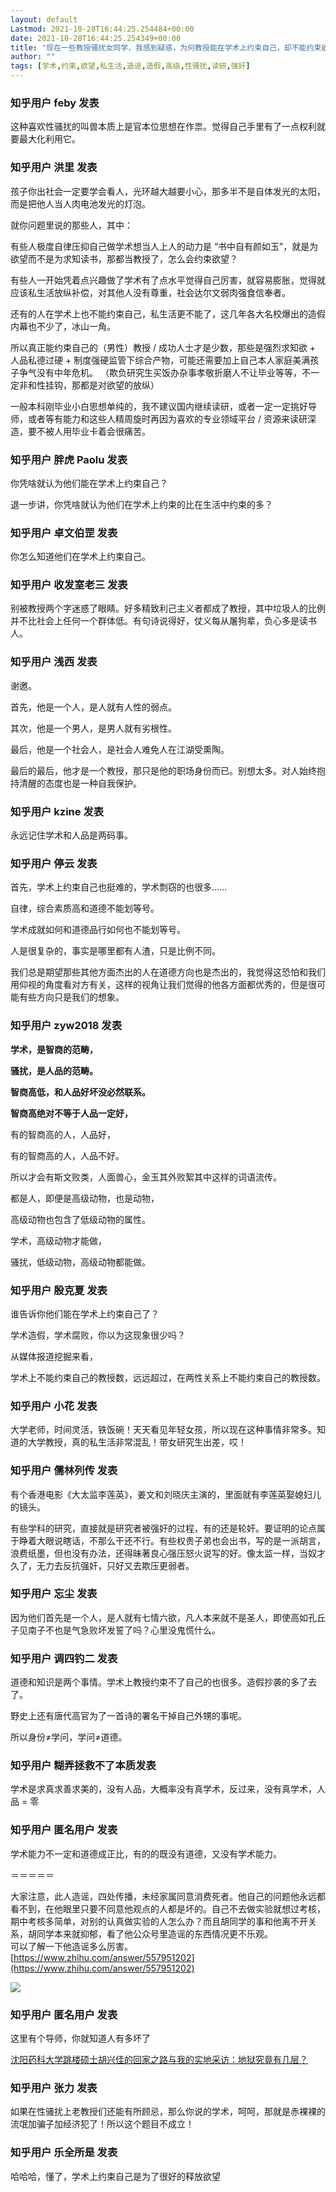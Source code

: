 ```yaml
---
layout: default
Lastmod: 2021-10-28T16:44:25.254484+00:00
date: 2021-10-28T16:44:25.254349+00:00
title: "现在一些教授骚扰女同学，我感到疑惑，为何教授能在学术上约束自己，却不能约束欲望？"
author: ""
tags: [学术,约束,欲望,私生活,造谣,造假,高级,性骚扰,读研,强奸]
---
```



    
### 知乎用户 feby 发表
    
这种喜欢性骚扰的叫兽本质上是官本位思想在作祟。觉得自己手里有了一点权利就要最大化利用它。
    
    
    
    
### 知乎用户 洪里 发表
    
孩子你出社会一定要学会看人，光环越大越要小心，那多半不是自体发光的太阳，而是把他人当人肉电池发光的灯泡。

就你问题里说的那些人，其中：

有些人极度自律压抑自己做学术想当人上人的动力是 “书中自有颜如玉”，就是为欲望而不是为求知读书，那都当教授了，怎么会约束欲望？

有些人一开始凭着点兴趣做了学术有了点水平觉得自己厉害，就容易膨胀，觉得就应该私生活放纵补偿，对其他人没有尊重，社会达尔文弱肉强食信奉者。

还有的人在学术上也不能约束自己，私生活更不能了，这几年各大名校爆出的造假内幕也不少了，冰山一角。

所以真正能约束自己的（男性）教授 / 成功人士才是少数，那些是强烈求知欲 + 人品私德过硬 + 制度强硬监管下综合产物，可能还需要加上自己本人家庭美满孩子争气没有中年危机。 （欺负研究生买饭办杂事孝敬折磨人不让毕业等等，不一定非和性挂钩，那都是对欲望的放纵）

一般本科刚毕业小白思想单纯的，我不建议国内继续读研，或者一定一定挑好导师，或者等有能力和这些人精周旋时再因为喜欢的专业领域平台 / 资源来读研深造，要不被人用毕业卡着会很痛苦。
    
    
    
    
### 知乎用户 胖虎 Paolu 发表
    
你凭啥就认为他们能在学术上约束自己？

退一步讲，你凭啥就认为他们在学术上约束的比在生活中约束的多？
    
    
    
    
### 知乎用户 卓文伯罡 发表
    
你怎么知道他们在学术上约束自己。
    
    
    
    
### 知乎用户 收发室老三 发表
    
别被教授两个字迷惑了眼睛。好多精致利己主义者都成了教授，其中垃圾人的比例并不比社会上任何一个群体低。有句诗说得好，仗义每从屠狗辈，负心多是读书人。
    
    
    
    
### 知乎用户 浅西​ 发表
    
谢邀。

首先，他是一个人，是人就有人性的弱点。

其次，他是一个男人，是男人就有劣根性。

最后，他是一个社会人，是社会人难免人在江湖受熏陶。

最后的最后，他才是一个教授，那只是他的职场身份而已。别想太多。对人始终抱持清醒的态度也是一种自我保护。
    
    
    
    
### 知乎用户 kzine 发表
    
永远记住学术和人品是两码事。
    
    
    
    
### 知乎用户 停云 发表
    
首先，学术上约束自己也挺难的，学术剽窃的也很多……

自律，综合素质高和道德不能划等号。

学术成就如何和道德品行如何也不能划等号。

人是很复杂的，事实是哪里都有人渣，只是比例不同。

我们总是期望那些其他方面杰出的人在道德方向也是杰出的，我觉得这恐怕和我们用仰视的角度看对方有关，这样的视角让我们觉得的他各方面都优秀的，但是很可能有些方向只是我们的想象。
    
    
    
    
### 知乎用户 zyw2018 发表
    
**学术，是智商的范畴，**

**骚扰，是人品的范畴。**

**智商高低，和人品好坏没必然联系。**

**智商高绝对不等于人品一定好，**

有的智商高的人，人品好，

有的智商高的人，人品不好。

所以才会有斯文败类，人面兽心，金玉其外败絮其中这样的词语流传。

都是人，即便是高级动物，也是动物，

高级动物也包含了低级动物的属性。

学术，高级动物才能做，

骚扰，低级动物，高级动物都能做。
    
    
    
    
### 知乎用户 殷克夏 发表
    
谁告诉你他们能在学术上约束自己了？

学术造假，学术腐败，你以为这现象很少吗？

从媒体报道挖掘来看，

学术上不能约束自己的教授数，远远超过，在两性关系上不能约束自己的教授数。
    
    
    
    
### 知乎用户 小花 发表
    
大学老师，时间灵活，铁饭碗！天天看见年轻女孩，所以现在这种事情非常多。知道的大学教授，真的私生活非常混乱！带女研究生出差，哎！
    
    
    
    
### 知乎用户 儒林列传 发表
    
有个香港电影《大太监李莲英》，姜文和刘晓庆主演的，里面就有李莲英娶媳妇儿的镜头。

有些学科的研究，直接就是研究者被强奸的过程，有的还是轮奸。要证明的论点属于睁着大眼说瞎话，不那么干还不行。有些权贵子弟也会出书，写的是一派胡言，浪费纸墨，但也没有办法，还得昧著良心强压怒火说写的好。像太监一样，当奴才久了，无力去反抗强奸，只好又去欺压更弱者。
    
    
    
    
### 知乎用户 忘尘​ 发表
    
因为他们首先是一个人，是人就有七情六欲，凡人本来就不是圣人，即使高如孔丘子见南子不也是气急败坏发誓了吗？心里没鬼慌什么。
    
    
    
    
### 知乎用户 调四钓二 发表
    
道德和知识是两个事情。学术上教授约束不了自己的也很多。造假抄袭的多了去了。

野史上还有唐代高官为了一首诗的署名干掉自己外甥的事呢。

所以身份≠学问，学问≠道德。
    
    
    
    
### 知乎用户 糊弄拯救不了本质​ 发表
    
学术是求真求善求美的，没有人品，大概率没有真学术，反过来，没有真学术，人品 = 零
    
    
    
    
### 知乎用户 匿名用户 发表
    
学术能力不一定和道德成正比，有的的既没有道德，又没有学术能力。

＝＝＝＝＝

大家注意，此人造谣，四处传播，未经家属同意消费死者。他自己的问题他永远都看不到，在他眼里只要不同意他观点的人都是坏的。自己不去做实验就想过考核，期中考核多简单，对别的认真做实验的人怎么办？而且胡同学的事和他离不开关系，胡同学本来就抑郁，看了他公众号里造谣的东西情况更不乐观。  
可以了解一下他造谣多么厉害。  
[https://www.zhihu.com/answer/557951202](https://www.zhihu.com/answer/557951202)

![](https://images.weserv.nl/?url=https%3A//pica.zhimg.com/v2-3623b50e5ceb95fe569aa5365560f2a4_r.jpg%3Fsource%3D1940ef5c)
    
    
    
    
### 知乎用户  匿名用户 发表
    
这里有个导师，你就知道人有多坏了

[沈阳药科大学跳楼硕士胡兴佳的回家之路与我的实地采访：地狱究竟有几层？](https://link.zhihu.com/?target=https%3A//mp.weixin.qq.com/s/qTNmCo3cQACrB_s-uGg9kQ)
    
    
    
    
### 知乎用户 张力 发表
    
如果在性骚扰上老教授们还能有所顾忌，那么你说的学术，呵呵，那就是赤裸裸的流氓加骗子加经济犯了！所以这个题目不成立！
    
    
    
    
### 知乎用户 乐全所是 发表
    
哈哈哈，懂了，学术上约束自己是为了很好的释放欲望
    
    
    

